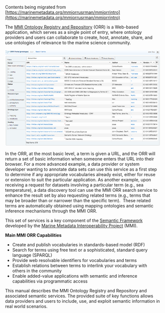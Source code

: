 Contents being migrated from 
[https://marinemetadata.org/mmiorrusrman/mmiorrintro](https://marinemetadata.org/mmiorrusrman/mmiorrintro)

The [MMI Ontology Registry and Repository](http://mmisw.org/orr) (ORR) is a Web-based application, which serves as a 
single point of entry, where ontology providers and users can collaborate to create, host, annotate, share, and use 
ontologies of relevance to the marine science community.

![](img/orr3/mainpage-regular-user.png)

In the ORR, at the most basic level, a term is given a URL, and the ORR will return a set of basic information when 
someone enters that URL into their browser. For a more advanced example, a data provider or system developer wanting
to annotate data sets can use this service as a first step to determine if any appropriate vocabularies already exist,
either for reuse or extension to suit the particular application. As another example, upon receiving a request for 
datasets involving a particular term (e.g., sea temperature), a data discovery tool can use the MMI ORR search 
service to enhance the result set by also requesting related terms (e.g., terms that may be broader than or 
narrower than the specific term).  These related terms are automatically obtained using mapping ontologies
and semantic inference mechanisms through the MMI ORR.

This set of services is a key component of the [Semantic Framework](http://marinemetadata.org/semanticframework) 
developed by the [Marine Metadata Interoperability Project](http://marinemetadata.org) (MMI).

**Main MMI ORR Capabilities**

*   Create and publish vocabularies in standards-based model (RDF)
*   Search for terms using free text or a sophisticated, standard query language (SPARQL)
*   Provide web resolvable identifiers for vocabularies and terms
*   Establish relations between terms to interlink your vocabulary with others in the community
*   Enable added-value applications with semantic and inference capabilities via programmatic access

This manual describes the MMI Ontology Registry and Repository and associated semantic services. 
The provided suite of key functions allows data providers and users to include, use, and exploit
semantic information in real world scenarios.
